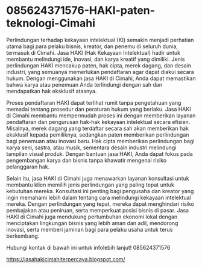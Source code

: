 # 085624371576-HAKI-paten-teknologi-Cimahi
Perlindungan terhadap kekayaan intelektual (KI) semakin menjadi perhatian utama bagi para pelaku bisnis, kreator, dan penemu di seluruh dunia, termasuk di Cimahi. Jasa HAKI (Hak Kekayaan Intelektual) hadir untuk membantu melindungi ide, inovasi, dan karya kreatif yang dimiliki. Jenis perlindungan HAKI mencakup paten, hak cipta, merek dagang, dan desain industri, yang semuanya memerlukan pendaftaran agar dapat diakui secara hukum. Dengan menggunakan jasa HAKI di Cimahi, Anda dapat memastikan bahwa karya atau penemuan Anda terlindungi dengan sah dan mendapatkan hak eksklusif atasnya.

Proses pendaftaran HAKI dapat terlihat rumit tanpa pengetahuan yang memadai tentang prosedur dan peraturan hukum yang berlaku. Jasa HAKI di Cimahi membantu mempermudah proses ini dengan memberikan layanan pendaftaran dan pengurusan hak-hak kekayaan intelektual secara efisien. Misalnya, merek dagang yang terdaftar secara sah akan memberikan hak eksklusif kepada pemiliknya, sedangkan paten memberikan perlindungan bagi penemuan atau inovasi baru. Hak cipta memberikan perlindungan bagi karya seni, sastra, atau musik, sementara desain industri melindungi tampilan visual produk. Dengan bantuan jasa HAKI, Anda dapat fokus pada pengembangan karya dan bisnis tanpa khawatir mengenai risiko pelanggaran hak.

Selain itu, jasa HAKI di Cimahi juga menawarkan layanan konsultasi untuk membantu klien memilih jenis perlindungan yang paling tepat untuk kebutuhan mereka. Konsultasi ini penting bagi pengusaha dan kreator yang ingin memahami lebih dalam tentang cara melindungi kekayaan intelektual mereka. Dengan perlindungan yang tepat, mereka dapat menghindari risiko pembajakan atau peniruan, serta memperkuat posisi bisnis di pasar. Jasa HAKI di Cimahi juga mendukung pertumbuhan ekonomi lokal dengan menciptakan lingkungan bisnis yang lebih aman dan adil, mendorong inovasi, serta memberi jaminan bagi para pelaku usaha untuk terus berkembang.

Hubungi kontak di bawah ini untuk infolebih lanjut!
085624371576

https://jasahakicimahiterpercaya.blogspot.com/
